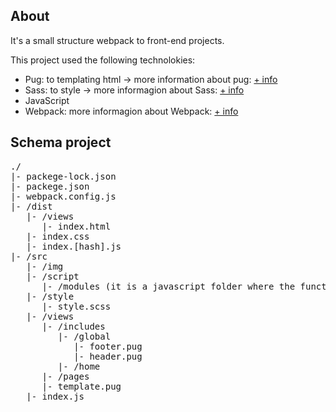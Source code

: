 ## About

It's a small structure webpack to front-end projects.

This project used the following technolokies:

<ul>
   <li>Pug: to templating html -> more information about pug: <a href = 'https://pugjs.org/api/getting-started.html'>+ info </a></li>
   <li>Sass: to style -> more informagion about Sass: <a href = 'https://sass-lang.com/'>+ info </a></li>
   <li>JavaScript</li>
   <li>Webpack: more informagion about Webpack: <a href = 'https://webpack.js.org/'>+ info </a></li>
</ul>

## Schema project

<pre>
./
|- packege-lock.json
|- packege.json
|- webpack.config.js
|- /dist
   |- /views
      |- index.html
   |- index.css
   |- index.[hash].js
|- /src
   |- /img
   |- /script
      |- /modules (it is a javascript folder where the functions will be)
   |- /style
      |- style.scss
   |- /views
      |- /includes
         |- /global
            |- footer.pug
            |- header.pug
         |- /home
      |- /pages
      |- template.pug
   |- index.js
</pre>
